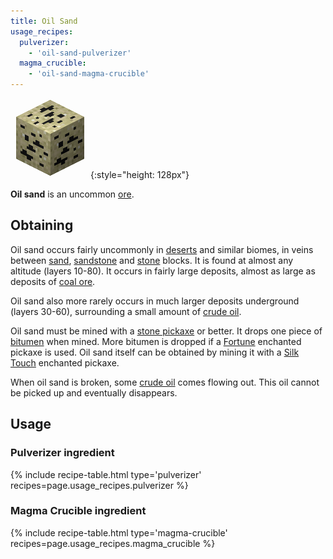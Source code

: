 ```yaml
---
title: Oil Sand
usage_recipes:
  pulverizer:
    - 'oil-sand-pulverizer'
  magma_crucible:
    - 'oil-sand-magma-crucible'
---
```


![Oil Sand](/assets/images/thermal-foundation/ore-fluid-crude-oil-sand.png){:style="height: 128px"}


**Oil sand** is an uncommon [ore](https://minecraft.gamepedia.com/Ore).


Obtaining
---------
Oil sand occurs fairly uncommonly in
[deserts](https://minecraft.gamepedia.com/Desert) and similar biomes, in veins
between [sand](https://minecraft.gamepedia.com/Sand),
[sandstone](https://minecraft.gamepedia.com/Sandstone) and
[stone](https://minecraft.gamepedia.com/Stone) blocks. It is found at almost any
altitude (layers 10-80). It occurs in fairly large deposits, almost as large as
deposits of [coal ore](https://minecraft.gamepedia.com/Coal_Ore).

Oil sand also more rarely occurs in much larger deposits underground (layers
30-60), surrounding a small amount of [crude
oil](/docs/thermal-foundation/fluids/crude-oil/).

Oil sand must be mined with a [stone
pickaxe](https://minecraft.gamepedia.com/Pickaxe) or better. It drops one piece
of [bitumen](/docs/thermal-foundation/materials/bitumen/) when mined. More
bitumen is dropped if a [Fortune](https://minecraft.gamepedia.com/Fortune)
enchanted pickaxe is used. Oil sand itself can be obtained by mining it with a
[Silk Touch](https://minecraft.gamepedia.com/Silk_Touch) enchanted pickaxe.

When oil sand is broken, some [crude
oil](/docs/thermal-foundation/fluids/crude-oil/) comes flowing out. This oil
cannot be picked up and eventually disappears.


Usage
-----

### Pulverizer ingredient
{% include recipe-table.html type='pulverizer' recipes=page.usage_recipes.pulverizer %}

### Magma Crucible ingredient
{% include recipe-table.html type='magma-crucible' recipes=page.usage_recipes.magma_crucible %}
